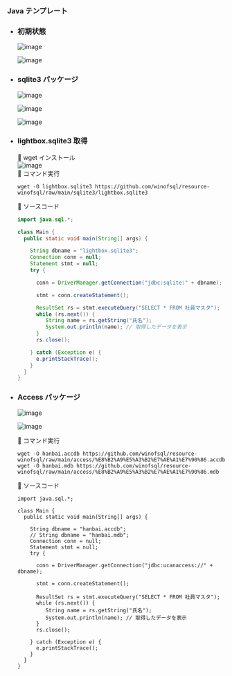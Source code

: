 ### Java テンプレート

- ### 初期状態
  ![image](https://github.com/winofsql/subject-231206/assets/1501327/b6b1a6b3-b02f-487a-a7a5-de8b11219aae)

  ![image](https://github.com/winofsql/subject-231206/assets/1501327/8db8b8ef-0b8d-4245-8d48-9c063c95805e)


- ### sqlite3 パッケージ
  ![image](https://github.com/winofsql/subject-231206/assets/1501327/58599302-d4cf-4920-afed-ca4b8c5165fc)

  ![image](https://github.com/winofsql/subject-231206/assets/1501327/7268875b-7998-4bdb-be75-d1bfd16e60c1)

  ![image](https://github.com/winofsql/subject-231206/assets/1501327/a46343be-4256-4603-ba12-ea51000ff087)

- ### lightbox.sqlite3 取得
  🔴 wget インストール\
  ![image](https://github.com/winofsql/subject-231206/assets/1501327/8690da13-fe61-443c-b565-8df2876821d4)\
  🔴 コマンド実行
  ```
  wget -O lightbox.sqlite3 https://github.com/winofsql/resource-winofsql/raw/main/sqlite3/lightbox.sqlite3
  ```
  🔴 ソースコード
  ```java
  import java.sql.*;

  class Main {
    public static void main(String[] args) {
  
      String dbname = "lightbox.sqlite3";
      Connection conn = null;
      Statement stmt = null;
      try {
  
        conn = DriverManager.getConnection("jdbc:sqlite:" + dbname);
  
        stmt = conn.createStatement();
  
        ResultSet rs = stmt.executeQuery("SELECT * FROM 社員マスタ");
        while (rs.next()) {
           String name = rs.getString("氏名");
           System.out.println(name); // 取得したデータを表示
        }
        rs.close();
  
      } catch (Exception e) {
        e.printStackTrace();
      }
    }
  }
  ```

- ### Access パッケージ
  ![image](https://github.com/winofsql/subject-231206/assets/1501327/8b937cbb-bcd1-432f-99ea-484d04277516)

  ![image](https://github.com/winofsql/subject-231206/assets/1501327/faedb2f9-c618-483c-8d78-dc2da5fb09f8)

  🔴 コマンド実行
  ```
  wget -O hanbai.accdb https://github.com/winofsql/resource-winofsql/raw/main/access/%E8%B2%A9%E5%A3%B2%E7%AE%A1%E7%90%86.accdb
  wget -O hanbai.mdb https://github.com/winofsql/resource-winofsql/raw/main/access/%E8%B2%A9%E5%A3%B2%E7%AE%A1%E7%90%86.mdb
  ```

  🔴 ソースコード
  ```
  import java.sql.*;
  
  class Main {
    public static void main(String[] args) {
  
      String dbname = "hanbai.accdb";
      // String dbname = "hanbai.mdb";
      Connection conn = null;
      Statement stmt = null;
      try {
  
        conn = DriverManager.getConnection("jdbc:ucanaccess://" + dbname);
  
        stmt = conn.createStatement();
  
        ResultSet rs = stmt.executeQuery("SELECT * FROM 社員マスタ");
        while (rs.next()) {
           String name = rs.getString("氏名");
           System.out.println(name); // 取得したデータを表示
        }
        rs.close();
  
      } catch (Exception e) {
        e.printStackTrace();
      }
    }
  }
  ```
 
